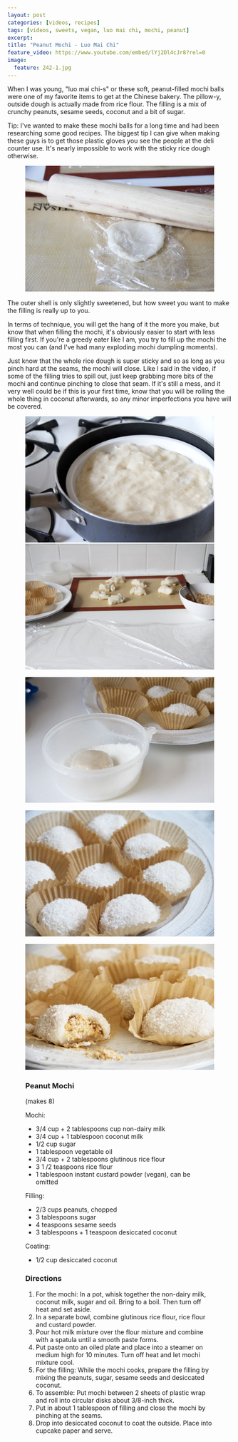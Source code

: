```yaml
---
layout: post
categories: [videos, recipes]
tags: [videos, sweets, vegan, luo mai chi, mochi, peanut]
excerpt: 
title: "Peanut Mochi - Luo Mai Chi"
feature_video: https://www.youtube.com/embed/lYj2Dl4cJr8?rel=0
image:
  feature: 242-1.jpg
---
```


When I was young, "luo mai chi-s" or these soft, peanut-filled mochi balls were one of my favorite items to get at the Chinese bakery.  The pillow-y, outside dough is actually made from rice flour.  The filling is a mix of crunchy peanuts, sesame seeds, coconut and a bit of sugar.

Tip: I've wanted to make these mochi balls for a long time and had been researching some good recipes. The biggest tip I can give when making these guys is to get those plastic gloves you see the people at the deli counter use.  It's nearly impossible to work with the sticky rice dough otherwise.

<figure>
    <img src="/images/242-6.jpg">
</figure> 

The outer shell is only slightly sweetened, but how sweet you want to make the filling is really up to you. 

In terms of technique, you will get the hang of it the more you make, but know that when filling the mochi, it's obviously easier to start with less filling first.  If you're a greedy eater like I am, you try to fill up the mochi the most you can (and I've had many exploding mochi dumpling moments).  

Just know that the whole rice dough is super sticky and so as long as you pinch hard at the seams, the mochi will close.  Like I said in the video, if some of the filling tries to spill out, just keep grabbing more bits of the mochi and continue pinching to close that seam.  If it's still a mess, and it very well could be if this is your first time, know that you will be rolling the whole thing in coconut afterwards, so any minor imperfections you have will be covered.

<figure class="half">
<img src="/images/242-3.jpg">
<img src="/images/242-5.jpg">
</figure>

<figure>
    <img src="/images/242-7.jpg">
</figure> 

<figure>
    <img src="/images/242-8.jpg">
</figure> 

<figure>
    <img src="/images/242-10.jpg">
</figure> 

<figure class="ingredients" markdown="1">

### Peanut Mochi

(makes 8)

Mochi:

- 3/4 cup + 2 tablespoons cup non-dairy milk 
- 3/4 cup + 1 tablespoon coconut milk
- 1/2 cup sugar
- 1 tablespoon vegetable oil 
- 3/4 cup + 2 tablespoons glutinous rice flour 
- 3 1 /2 teaspoons rice flour 
- 1 tablespoon instant custard powder (vegan), can be omitted


Filling:

- 2/3 cups peanuts, chopped
- 3 tablespoons sugar
- 4 teaspoons sesame seeds
- 3 tablespoons + 1 teaspoon desiccated coconut

Coating:

- 1/2 cup desiccated coconut

</figure>

<figure class="directions" markdown="1">

### Directions

1. For the mochi: In a pot, whisk together the non-dairy milk, coconut milk, sugar and oil.  Bring to a boil.  Then turn off heat and set aside.
2. In a separate bowl, combine glutinous rice flour, rice flour and custard powder.
3. Pour hot milk mixture over the flour mixture and combine with a spatula until a smooth paste forms.
4. Put paste onto an oiled plate and place into a steamer on medium high for 10 minutes.  Turn off heat and let mochi mixture cool.
5. For the filling: While the mochi cooks, prepare the filling by mixing the peanuts, sugar, sesame seeds and desiccated coconut.
6. To assemble: Put mochi between 2 sheets of plastic wrap and roll into circular disks about 3/8-inch thick.
7. Put in about 1 tablespoon of filling and close the mochi by pinching at the seams.
8. Drop into desiccated coconut to coat the outside.  Place into cupcake paper and serve.
</figure>


